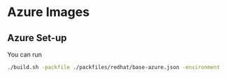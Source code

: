 # Azure Images

## Azure Set-up

You can run

```bash
./build.sh -packfile ./packfiles/redhat/base-azure.json -environment
```
